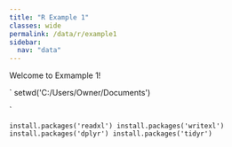 ```yaml
---
title: "R Example 1"
classes: wide
permalink: /data/r/example1
sidebar:
  nav: "data"
---
```


Welcome to Exmample 1!

[](https://www.bls.gov/data/tools.htm)

`
setwd('C:/Users/Owner/Documents')

`


`
install.packages('readxl')
install.packages('writexl')
install.packages('dplyr')
install.packages('tidyr')
`
